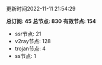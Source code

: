 更新时间2022-11-11 21:54:29

**总订阅: 45**
**总节点: 830**
**有效节点: 154**
- ssr节点: 21
- v2ray节点: 128
- trojan节点: 4
- ss节点: 1
